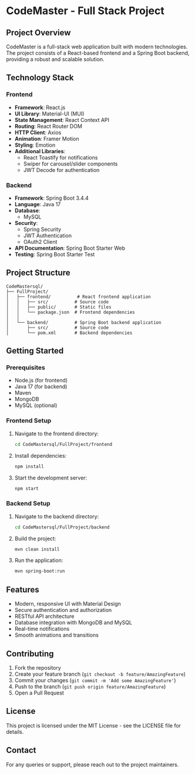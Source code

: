 # CodeMaster - Full Stack Project

## Project Overview
CodeMaster is a full-stack web application built with modern technologies. The project consists of a React-based frontend and a Spring Boot backend, providing a robust and scalable solution.

## Technology Stack

### Frontend
- **Framework**: React.js
- **UI Library**: Material-UI (MUI)
- **State Management**: React Context API
- **Routing**: React Router DOM
- **HTTP Client**: Axios
- **Animation**: Framer Motion
- **Styling**: Emotion
- **Additional Libraries**:
  - React Toastify for notifications
  - Swiper for carousel/slider components
  - JWT Decode for authentication

### Backend
- **Framework**: Spring Boot 3.4.4
- **Language**: Java 17
- **Database**: 
  - MySQL 
- **Security**: 
  - Spring Security
  - JWT Authentication
  - OAuth2 Client
- **API Documentation**: Spring Boot Starter Web
- **Testing**: Spring Boot Starter Test

## Project Structure
```
CodeMastersql/
├── FullProject/
│   ├── frontend/          # React frontend application
│   │   ├── src/          # Source code
│   │   ├── public/       # Static files
│   │   └── package.json  # Frontend dependencies
│   │
│   └── backend/          # Spring Boot backend application
│       ├── src/          # Source code
│       └── pom.xml       # Backend dependencies
```

## Getting Started

### Prerequisites
- Node.js (for frontend)
- Java 17 (for backend)
- Maven
- MongoDB
- MySQL (optional)

### Frontend Setup
1. Navigate to the frontend directory:
   ```bash
   cd CodeMastersql/FullProject/frontend
   ```
2. Install dependencies:
   ```bash
   npm install
   ```
3. Start the development server:
   ```bash
   npm start
   ```

### Backend Setup
1. Navigate to the backend directory:
   ```bash
   cd CodeMastersql/FullProject/backend
   ```
2. Build the project:
   ```bash
   mvn clean install
   ```
3. Run the application:
   ```bash
   mvn spring-boot:run
   ```

## Features
- Modern, responsive UI with Material Design
- Secure authentication and authorization
- RESTful API architecture
- Database integration with MongoDB and MySQL
- Real-time notifications
- Smooth animations and transitions

## Contributing
1. Fork the repository
2. Create your feature branch (`git checkout -b feature/AmazingFeature`)
3. Commit your changes (`git commit -m 'Add some AmazingFeature'`)
4. Push to the branch (`git push origin feature/AmazingFeature`)
5. Open a Pull Request

## License
This project is licensed under the MIT License - see the LICENSE file for details.

## Contact
For any queries or support, please reach out to the project maintainers.
